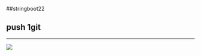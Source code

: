 ##stringboot22
## push 1git

<hr>
<img src=https://cdn.pixabay.com/photo/2025/01/03/13/37/cat-9307910_640.jpg>